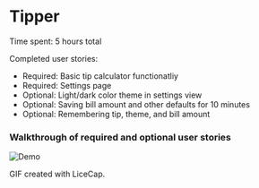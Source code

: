 # Tipper

Time spent: 5 hours total

Completed user stories:

  -  Required: Basic tip calculator functionatliy
  -  Required: Settings page
  -  Optional: Light/dark color theme in settings view  
  -  Optional: Saving bill amount and other defaults for 10 minutes
  -  Optional: Remembering tip, theme, and bill amount

### Walkthrough of required and optional user stories
![Demo](https://cloud.githubusercontent.com/assets/8583006/22846110/f81f674a-efb3-11e6-82b1-4c83e4ef78bb.gif)



GIF created with LiceCap.
